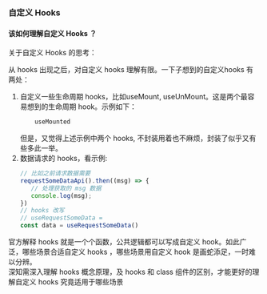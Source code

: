 ### 自定义 Hooks
#### 该如何理解自定义 Hooks ？
关于自定义 Hooks 的思考：

从 hooks 出现之后，对自定义 hooks 理解有限。一下子想到的自定义hooks 有两处：  
1. 自定义一些生命周期 hooks，比如useMount, useUnMount。这是两个最容易想到的生命周期 hook。示例如下：
    ````js
        useMounted
    ````
    但是，又觉得上述示例中两个 hooks, 不封装用着也不麻烦，封装了似乎又有些多此一举。
2. 数据请求的 hooks，看示例:
    ````js
   // 比如之前请求数据需要
   requestSomeDataApi().then((msg) => {
       // 处理获取的 msg 数据
       console.log(msg);
   })
   // hooks 改写
   // useRequestSomeData = 
   const data = useRequestSomeData()
    ````

官方解释 hooks 就是一个个函数，公共逻辑都可以写成自定义 hook。如此广泛，哪些场景合适自定义 hooks ，哪些场景用自定义 hook 是画蛇添足，一时难以分辨。  
深知需深入理解 hooks 概念原理，及 hooks 和 class 组件的区别，才能更好的理解自定义 hooks 究竟适用于哪些场景